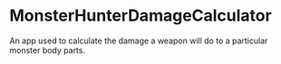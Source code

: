 # MonsterHunterDamageCalculator
An app used to calculate the damage a weapon will do to a particular monster body parts.
